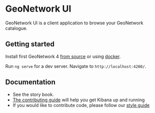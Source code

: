 # GeoNetwork UI

GeoNetwork UI is a client application to browse your GeoNetwork catalogue.

## Getting started

Install first GeoNetwork 4 [from source](https://geonetwork-opensource.org/manuals/trunk/en/maintainer-guide/installing/installing-from-source-code.html#the-quick-way) 
or using [docker](https://github.com/geonetwork/docker-geonetwork/tree/master/4.0.0-alpha.1).

Run `ng serve` for a dev server. Navigate to `http://localhost:4200/`. 

## Documentation 

* See the story book.
* [The contributing guide](CONTRIBUTING.md) will help you get Kibana up and running
* If you would like to contribute code, please follow our [style guide](STYLEGUIDE.md)
